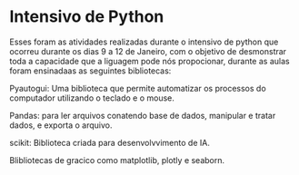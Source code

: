 <h1> Intensivo de Python</h1>
Esses foram as atividades realizadas durante o intensivo de python que ocorreu durante os dias 9 a 12 de Janeiro,
 com o objetivo de desmonstrar toda a capacidade que a liguagem pode nós propocionar, durante as aulas foram ensinadaas as seguintes bibliotecas:
 <p>Pyautogui: Uma biblioteca que permite automatizar os processos do computador utilizando o teclado e o mouse.</p> 
 <p>Pandas: para ler arquivos conatendo base de dados, manipular e tratar dados, e exporta o arquivo.</p>
 <p>scikit: Biblioteca criada para desenvolvvimento de IA.</p>
 <p>Blibliotecas de gracico como matplotlib, plotly e seaborn.</p>
 
